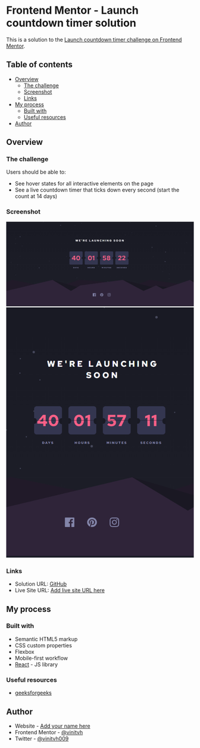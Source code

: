# Frontend Mentor - Launch countdown timer solution

This is a solution to the [Launch countdown timer challenge on Frontend Mentor](https://www.frontendmentor.io/challenges/launch-countdown-timer-N0XkGfyz-).

## Table of contents

- [Overview](#overview)
  - [The challenge](#the-challenge)
  - [Screenshot](#screenshot)
  - [Links](#links)
- [My process](#my-process)
  - [Built with](#built-with)
  - [Useful resources](#useful-resources)
- [Author](#author)

## Overview

### The challenge

Users should be able to:

- See hover states for all interactive elements on the page
- See a live countdown timer that ticks down every second (start the count at 14 days)

### Screenshot

![Desktop](./src/assets/Screenshot-desktop.png)
![Mobile](./src/assets/Screenshot-mobile.png)

### Links

- Solution URL: [GitHub](https://github.com/Vinitvh/countdown-timer-react)
- Live Site URL: [Add live site URL here](https://your-live-site-url.com)

## My process

### Built with

- Semantic HTML5 markup
- CSS custom properties
- Flexbox
- Mobile-first workflow
- [React](https://reactjs.org/) - JS library

### Useful resources

- [geeksforgeeks](https://www.geeksforgeeks.org/how-to-create-a-countdown-timer-using-reactjs/)

## Author

- Website - [Add your name here](https://www.your-site.com)
- Frontend Mentor - [@vinitvh](https://www.frontendmentor.io/profile/vinitvh)
- Twitter - [@vinitvh009](https://www.twitter.com/vinitvh009)
